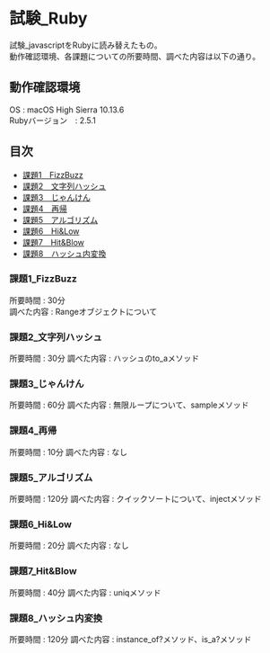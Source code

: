 # 試験_Ruby
試験_javascriptをRubyに読み替えたもの。  
動作確認環境、各課題についての所要時間、調べた内容は以下の通り。　　
  
  
## 動作確認環境
OS : macOS High Sierra 10.13.6  
Rubyバージョン　: 2.5.1

## 目次
- [課題1　FizzBuzz](###課題1_FizzBuzz)
- [課題2　文字列ハッシュ](###課題2_文字列ハッシュ)
- [課題3　じゃんけん](###課題3_じゃんけん)
- [課題4　再帰](###課題4_再帰)
- [課題5　アルゴリズム](###課題5_アルゴリズム)
- [課題6　Hi&Low](###課題6_Hi&Low)
- [課題7　Hit&Blow](###課題7_Hit&Blow)
- [課題8　ハッシュ内変換](###課題8_ハッシュ内変換)

### 課題1_FizzBuzz
所要時間 : 30分  
調べた内容 : Rangeオブジェクトについて

### 課題2_文字列ハッシュ
所要時間 : 30分
調べた内容 : ハッシュのto_aメソッド

### 課題3_じゃんけん
所要時間 : 60分
調べた内容 : 無限ループについて、sampleメソッド

### 課題4_再帰
所要時間 : 10分
調べた内容 : なし

### 課題5_アルゴリズム
所要時間 : 120分
調べた内容 : クイックソートについて、injectメソッド

### 課題6_Hi&Low
所要時間 : 20分
調べた内容 : なし

### 課題7_Hit&Blow
所要時間 : 40分
調べた内容 : uniqメソッド

### 課題8_ハッシュ内変換
所要時間 : 120分
調べた内容 : instance_of?メソッド、is_a?メソッド
